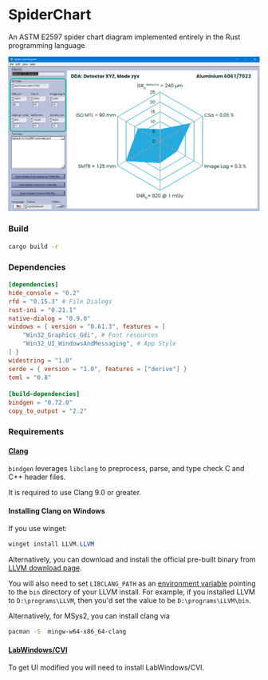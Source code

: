 # SpiderChart

An ASTM E2597 spider chart diagram implemented entirely in the Rust programming language

![](hlp/assets/image-20250704122743585.png)

### Build

```bash
cargo build -r
```

### Dependencies

```toml
[dependencies]
hide_console = "0.2"
rfd = "0.15.3" # File Dialogs
rust-ini = "0.21.1"
native-dialog = "0.9.0"
windows = { version = "0.61.3", features = [
    "Win32_Graphics_Gdi", # Font resources
    "Win32_UI_WindowsAndMessaging", # App Style
] }
widestring = "1.0"
serde = { version = "1.0", features = ["derive"] }
toml = "0.8"

[build-dependencies]
bindgen = "0.72.0"
copy_to_output = "2.2"
```

### Requirements

#### [Clang](https://rust-lang.github.io/rust-bindgen/requirements.html#clang)

`bindgen` leverages `libclang` to preprocess, parse, and type check C and C++ header files.

It is required to use Clang 9.0 or greater.

#### Installing Clang on Windows

If you use winget:

```powershell
winget install LLVM.LLVM
```

Alternatively, you can download and install the official pre-built binary from [LLVM download page](http://releases.llvm.org/download.html).

You will also need to set `LIBCLANG_PATH` as an [environment variable](https://www.techjunkie.com/environment-variables-windows-10/) pointing to the `bin` directory of your LLVM install. For example, if you installed LLVM to `D:\programs\LLVM`, then you'd set the value to be `D:\programs\LLVM\bin`.

Alternatively, for MSys2, you can install clang via

```bash
pacman -S  mingw-w64-x86_64-clang
```
#### [LabWindows/CVI](https://www.ni.com/en/support/downloads/software-products/download.labwindows-cvi.html)

To get UI modified you will need to install LabWindows/CVI.